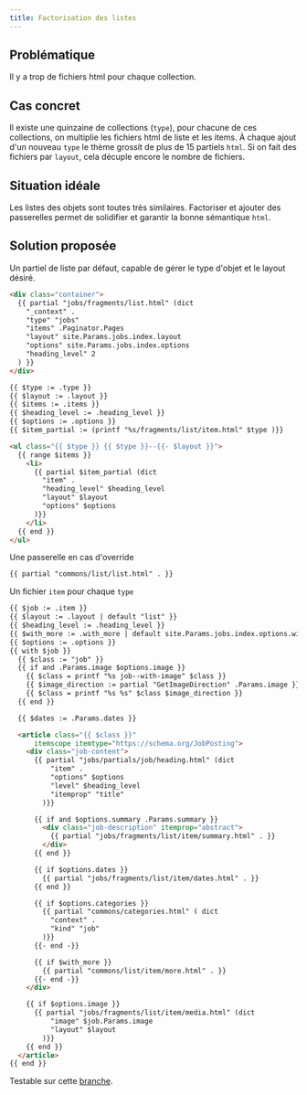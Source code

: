 ```yaml
---
title: Factorisation des listes
---
```


## Problématique

Il y a trop de fichiers html pour chaque collection.

## Cas concret

Il existe une quinzaine de collections (`type`), pour chacune de ces collections, on multiplie les fichiers html de liste et les items. À chaque ajout d'un nouveau `type` le thème grossit de plus de 15 partiels `html`. Si on fait des fichiers par `layout`, cela décuple encore le nombre de fichiers.

## Situation idéale

Les listes des objets sont toutes très similaires. Factoriser et ajouter des passerelles permet de solidifier et garantir la bonne sémantique `html`.

## Solution proposée

Un partiel de liste par défaut, capable de gérer le type d'objet et le layout désiré.

```html {filename="jobs/section.html"}
<div class="container">
  {{ partial "jobs/fragments/list.html" (dict
    "_context" .
    "type" "jobs"
    "items" .Paginator.Pages
    "layout" site.Params.jobs.index.layout
    "options" site.Params.jobs.index.options
    "heading_level" 2
  ) }}
</div>
```

```html {filename="commons/list/list.html"}
{{ $type := .type }}
{{ $layout := .layout }}
{{ $items := .items }}
{{ $heading_level := .heading_level }}
{{ $options := .options }}
{{ $item_partial := (printf "%s/fragments/list/item.html" $type )}}

<ul class="{{ $type }} {{ $type }}--{{- $layout }}">
  {{ range $items }}
    <li>
      {{ partial $item_partial (dict
        "item" .
        "heading_level" $heading_level
        "layout" $layout
        "options" $options
      )}}
    </li>
  {{ end }}
</ul>
```

Une passerelle en cas d'override

```html {filename="jobs/fragments/list.html"}
{{ partial "commons/list/list.html" . }}
```


Un fichier `item` pour chaque `type`

```html {filename="jobs/fragments/list/item.html"}
{{ $job := .item }}
{{ $layout := .layout | default "list" }}
{{ $heading_level := .heading_level }}
{{ $with_more := .with_more | default site.Params.jobs.index.options.with_more }}
{{ $options := .options }}
{{ with $job }}
  {{ $class := "job" }}
  {{ if and .Params.image $options.image }}
    {{ $class = printf "%s job--with-image" $class }}
    {{ $image_direction := partial "GetImageDirection" .Params.image }}
    {{ $class = printf "%s %s" $class $image_direction }}
  {{ end }}

  {{ $dates := .Params.dates }}

  <article class="{{ $class }}" 
      itemscope itemtype="https://schema.org/JobPosting">
    <div class="job-content">
      {{ partial "jobs/partials/job/heading.html" (dict
          "item" .
          "options" $options
          "level" $heading_level
          "itemprop" "title"
        )}}

      {{ if and $options.summary .Params.summary }}
        <div class="job-description" itemprop="abstract">
          {{ partial "jobs/fragments/list/item/summary.html" . }}
        </div>
      {{ end }}

      {{ if $options.dates }}
        {{ partial "jobs/fragments/list/item/dates.html" . }}
      {{ end }}

      {{ if $options.categories }}
        {{ partial "commons/categories.html" ( dict
          "context" .
          "kind" "job"
        )}}
      {{- end -}}

      {{ if $with_more }}
        {{ partial "commons/list/item/more.html" . }}
      {{- end -}}
    </div>

    {{ if $options.image }}
      {{ partial "jobs/fragments/list/item/media.html" (dict 
          "image" $job.Params.image
          "layout" $layout
        )}}
    {{ end }}
  </article>
{{ end }}
```

Testable sur cette [branche](https://github.com/osunyorg/theme/tree/v8-files-tree-exploration).

